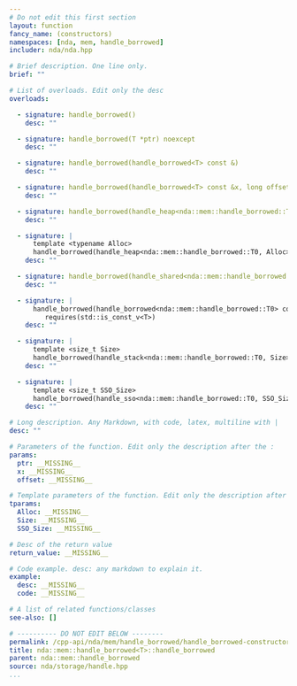 ```yaml
---
# Do not edit this first section
layout: function
fancy_name: (constructors)
namespaces: [nda, mem, handle_borrowed]
includer: nda/nda.hpp

# Brief description. One line only.
brief: ""

# List of overloads. Edit only the desc
overloads:

  - signature: handle_borrowed()
    desc: ""

  - signature: handle_borrowed(T *ptr) noexcept
    desc: ""

  - signature: handle_borrowed(handle_borrowed<T> const &)
    desc: ""

  - signature: handle_borrowed(handle_borrowed<T> const &x, long offset) noexcept
    desc: ""

  - signature: handle_borrowed(handle_heap<nda::mem::handle_borrowed::T0, void> const &x, long offset = 0) noexcept
    desc: ""

  - signature: |
      template <typename Alloc>
      handle_borrowed(handle_heap<nda::mem::handle_borrowed::T0, Alloc> const &x, long offset = 0) noexcept
    desc: ""

  - signature: handle_borrowed(handle_shared<nda::mem::handle_borrowed::T0> const &x, long offset = 0) noexcept
    desc: ""

  - signature: |
      handle_borrowed(handle_borrowed<nda::mem::handle_borrowed::T0> const &x, long offset = 0) noexcept
         requires(std::is_const_v<T>)
    desc: ""

  - signature: |
      template <size_t Size>
      handle_borrowed(handle_stack<nda::mem::handle_borrowed::T0, Size> const &x, long offset = 0) noexcept
    desc: ""

  - signature: |
      template <size_t SSO_Size>
      handle_borrowed(handle_sso<nda::mem::handle_borrowed::T0, SSO_Size> const &x, long offset = 0) noexcept
    desc: ""

# Long description. Any Markdown, with code, latex, multiline with |
desc: ""

# Parameters of the function. Edit only the description after the :
params:
  ptr: __MISSING__
  x: __MISSING__
  offset: __MISSING__

# Template parameters of the function. Edit only the description after the :
tparams:
  Alloc: __MISSING__
  Size: __MISSING__
  SSO_Size: __MISSING__

# Desc of the return value
return_value: __MISSING__

# Code example. desc: any markdown to explain it.
example:
  desc: __MISSING__
  code: __MISSING__

# A list of related functions/classes
see-also: []

# ---------- DO NOT EDIT BELOW --------
permalink: /cpp-api/nda/mem/handle_borrowed/handle_borrowed-constructors
title: nda::mem::handle_borrowed<T>::handle_borrowed
parent: nda::mem::handle_borrowed
source: nda/storage/handle.hpp
...
```



